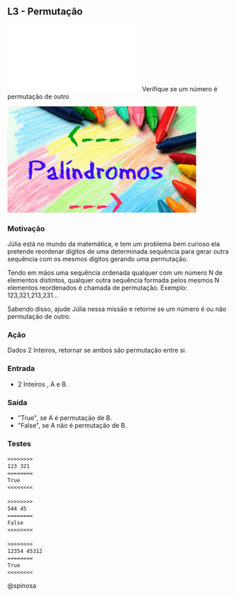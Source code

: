 ## L3 - Permutação
![](solver.c)
Verifique se um número é permutação de outro

![](cover.jpg)

### Motivação


Júlia está no mundo da matemática, e tem um problema bem curioso ela
pretende reordenar dígitos de uma determinada sequência para gerar outra
sequência com os mesmos dígitos gerando uma permutação.

Tendo em mãos
uma sequência ordenada qualquer com um número N de elementos distintos,
qualquer outra sequência formada pelos mesmos N elementos reordenados é
chamada de permutação. Exemplo: 123,321,213,231... 

Sabendo disso, ajude Júlia nessa missão e retorne se um número é ou não permutação de outro.

### Ação


Dados 2 Inteiros, retornar se ambos são permutação entre si.

### Entrada

-   2 Inteiros , A e B.

### Saída

-   "True", se A é permutação de B.
-   "False", se A não é permutação de B.


### Testes
```
>>>>>>>>
123 321
========
True
<<<<<<<<

>>>>>>>>
544 45
========
False
<<<<<<<<

>>>>>>>>
12354 45312
========
True
<<<<<<<<
```

@spinosa
